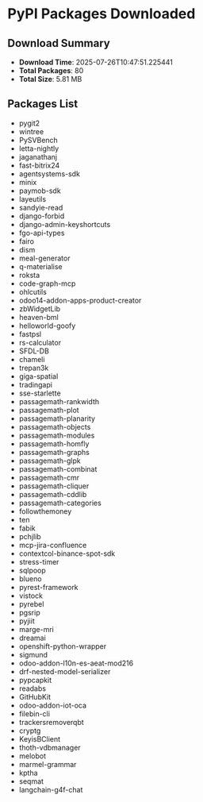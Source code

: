 # PyPI Packages Downloaded

## Download Summary
- **Download Time**: 2025-07-26T10:47:51.225441
- **Total Packages**: 80
- **Total Size**: 5.81 MB

## Packages List
- pygit2
- wintree
- PySVBench
- letta-nightly
- jaganathanj
- fast-bitrix24
- agentsystems-sdk
- minix
- paymob-sdk
- layeutils
- sandyie-read
- django-forbid
- django-admin-keyshortcuts
- fgo-api-types
- fairo
- dism
- meal-generator
- q-materialise
- roksta
- code-graph-mcp
- ohlcutils
- odoo14-addon-apps-product-creator
- zbWidgetLib
- heaven-bml
- helloworld-goofy
- fastpsl
- rs-calculator
- SFDL-DB
- chameli
- trepan3k
- giga-spatial
- tradingapi
- sse-starlette
- passagemath-rankwidth
- passagemath-plot
- passagemath-planarity
- passagemath-objects
- passagemath-modules
- passagemath-homfly
- passagemath-graphs
- passagemath-glpk
- passagemath-combinat
- passagemath-cmr
- passagemath-cliquer
- passagemath-cddlib
- passagemath-categories
- followthemoney
- ten
- fabik
- pchjlib
- mcp-jira-confluence
- contextcol-binance-spot-sdk
- stress-timer
- sqlpoop
- blueno
- pyrest-framework
- vistock
- pyrebel
- pgsrip
- pyjiit
- marge-mri
- dreamai
- openshift-python-wrapper
- sigmund
- odoo-addon-l10n-es-aeat-mod216
- drf-nested-model-serializer
- pypcapkit
- readabs
- GitHubKit
- odoo-addon-iot-oca
- filebin-cli
- trackersremoverqbt
- cryptg
- KeyisBClient
- thoth-vdbmanager
- melobot
- marmel-grammar
- kptha
- seqmat
- langchain-g4f-chat
